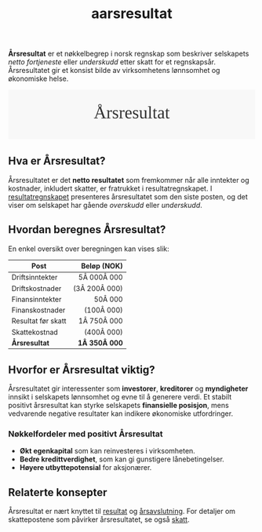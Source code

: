 ﻿---
title: "aarsresultat"
seoTitle: "aarsresultat"
description: '**Årsresultat** er et nøkkelbegrep i norsk regnskap som beskriver selskapets *netto fortjeneste* eller *underskudd* etter skatt for et regnskapsår. Årsresul...'
---

**Årsresultat** er et nøkkelbegrep i norsk regnskap som beskriver selskapets *netto fortjeneste* eller *underskudd* etter skatt for et regnskapsår. Årsresultatet gir et konsist bilde av virksomhetens lønnsomhet og økonomiske helse.

![Illustrasjon av Årsresultat](aarsresultat-image.svg)

## Hva er Årsresultat?

Årsresultatet er det **netto resultatet** som fremkommer når alle inntekter og kostnader, inkludert skatter, er fratrukket i resultatregnskapet. I [resultatregnskapet](/blogs/regnskap/resultatregnskap "Resultatregnskap: Oppstilling av Inntekter og Kostnader") presenteres årsresultatet som den siste posten, og det viser om selskapet har gående *overskudd* eller *underskudd*.

## Hvordan beregnes Årsresultat?

En enkel oversikt over beregningen kan vises slik:

| Post               | Beløp (NOK)   |
|--------------------|--------------:|
| Driftsinntekter    |    5Â 000Â 000  |
| Driftskostnader    | (3Â 200Â 000)   |
| Finansinntekter    |       50Â 000  |
| Finanskostnader    |     (100Â 000) |
| Resultat før skatt |    1Â 750Â 000  |
| Skattekostnad      |     (400Â 000) |
| **Årsresultat**    | **1Â 350Â 000** |

## Hvorfor er Årsresultat viktig?

Årsresultatet gir interessenter som **investorer**, **kreditorer** og **myndigheter** innsikt i selskapets lønnsomhet og evne til å generere verdi. Et stabilt positivt årsresultat kan styrke selskapets **finansielle posisjon**, mens vedvarende negative resultater kan indikere økonomiske utfordringer.

### Nøkkelfordeler med positivt Årsresultat

* **Økt egenkapital** som kan reinvesteres i virksomheten.
* **Bedre kredittverdighet**, som kan gi gunstigere lånebetingelser.
* **Høyere utbyttepotensial** for aksjonærer.

## Relaterte konsepter

Årsresultat er nært knyttet til [resultat](/blogs/regnskap/resultat "Resultat: Oversikt over Inntekter og Kostnader") og [årsavslutning](/blogs/regnskap/hva-er-aarsavslutning "Årsavslutning: Guide til Årsavslutning i Norsk Regnskap"). For detaljer om skattepostene som påvirker årsresultatet, se også [skatt](/blogs/regnskap/hva-er-skatt "Skatt: Komplett Guide til Norsk Skattesystem").









